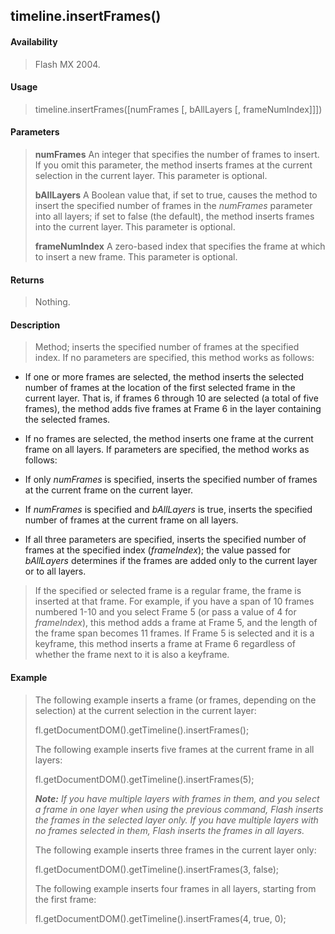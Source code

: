 ## timeline.insertFrames()

#### Availability

> Flash MX 2004.

#### Usage

> timeline.insertFrames(\[numFrames \[, bAllLayers \[, frameNumIndex\]\]\])

#### Parameters

> **numFrames** An integer that specifies the number of frames to insert. If you omit this parameter, the method inserts frames at the current selection in the current layer. This parameter is optional.
>
> **bAllLayers** A Boolean value that, if set to true, causes the method to insert the specified number of frames in the *numFrames* parameter into all layers; if set to false (the default), the method inserts frames into the current layer. This parameter is optional.
>
> **frameNumIndex** A zero-based index that specifies the frame at which to insert a new frame. This parameter is optional.

#### Returns

> Nothing.

#### Description

> Method; inserts the specified number of frames at the specified index. If no parameters are specified, this method works as follows:

-   If one or more frames are selected, the method inserts the selected number of frames at the location of the first selected frame in the current layer. That is, if frames 6 through 10 are selected (a total of five frames), the method adds five frames at Frame 6 in the layer containing the selected frames.

-   If no frames are selected, the method inserts one frame at the current frame on all layers. If parameters are specified, the method works as follows:

-   If only *numFrames* is specified, inserts the specified number of frames at the current frame on the current layer.

-   If *numFrames* is specified and *bAllLayers* is true, inserts the specified number of frames at the current frame on all layers.

-   If all three parameters are specified, inserts the specified number of frames at the specified index (*frameIndex*); the value passed for *bAllLayers* determines if the frames are added only to the current layer or to all layers.

> If the specified or selected frame is a regular frame, the frame is inserted at that frame. For example, if you have a span of 10 frames numbered 1-10 and you select Frame 5 (or pass a value of 4 for *frameIndex*), this method adds a frame at Frame 5, and the length of the frame span becomes 11 frames. If Frame 5 is selected and it is a keyframe, this method inserts a frame at Frame 6 regardless of whether the frame next to it is also a keyframe.

#### Example

> The following example inserts a frame (or frames, depending on the selection) at the current selection in the current layer:
>
> fl.getDocumentDOM().getTimeline().insertFrames();
>
> The following example inserts five frames at the current frame in all layers:
>
> fl.getDocumentDOM().getTimeline().insertFrames(5);
>
> ***Note:** If you have multiple layers with frames in them, and you select a frame in one layer when using the previous command, Flash inserts the frames in the selected layer only. If you have multiple layers with no frames selected in them, Flash inserts the frames in all layers.*
>
> The following example inserts three frames in the current layer only:
>
> fl.getDocumentDOM().getTimeline().insertFrames(3, false);
>
> The following example inserts four frames in all layers, starting from the first frame:
>
> fl.getDocumentDOM().getTimeline().insertFrames(4, true, 0);
